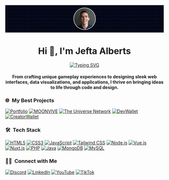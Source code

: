 <img src="https://raw.githubusercontent.com/POCCITO/POCCITO/refs/heads/main/assets/banner.png">

<h1 align="center">Hi 👋, I'm Jefta Alberts</h1>
<div align="center">

[![Typing SVG](https://readme-typing-svg.herokuapp.com?font=Arial&size=24&duration=3000&color=5765f2&center=true&vCenter=true&lines=Developer+and+Designer)](https://git.io/typing-svg)
</div>
<h4 align="center">From crafting unique gameplay experiences to designing sleek web interfaces, data visualizations, and applications, I thrive on bringing ideas to life through code and design.</h4>

### 🌐 &nbsp;My Best Projects

[![Portfolio](https://img.shields.io/badge/jefta.dev-020617?style=for-the-badge)](https://jefta.dev)
[![MOONVIVE](https://img.shields.io/badge/moonvive.com-6600FF?style=for-the-badge)](https://moonvive.com)
[![The Universe Network](https://img.shields.io/badge/theuniversenetwork.com-43009E?style=for-the-badge)](https://theuniversenetwork.com)
[![DevWallet](https://img.shields.io/badge/devwallet.nl-0052FF?style=for-the-badge)](https://devwallet.nl)
[![CreatorWallet](https://img.shields.io/badge/creatorwallet.nl-FF015C?style=for-the-badge)](https://creatorwallet.nl)

### 🛠 &nbsp;Tech Stack

[![HTML5](https://img.shields.io/badge/HTML5-E34F26?style=for-the-badge&logo=html5&logoColor=white)](#)
[![CSS3](https://img.shields.io/badge/CSS3-1572B6?style=for-the-badge&logo=css3&logoColor=white)](#)
[![JavaScript](https://img.shields.io/badge/JavaScript-F7DF1E?style=for-the-badge&logo=javascript&logoColor=black)](#)
[![Tailwind CSS](https://img.shields.io/badge/Tailwind_CSS-38B2AC?style=for-the-badge&logo=tailwind-css&logoColor=white)](#)
[![Node.js](https://img.shields.io/badge/Node.js-339933?style=for-the-badge&logo=nodedotjs&logoColor=white)](#)
[![Vue.js](https://img.shields.io/badge/Vue.js-4FC08D?style=for-the-badge&logo=vuedotjs&logoColor=white)](#)
[![Nuxt.js](https://img.shields.io/badge/Nuxt.js-00DC82?style=for-the-badge&logo=nuxt&logoColor=white)](#)
[![PHP](https://img.shields.io/badge/PHP-777BB4?style=for-the-badge&logo=php&logoColor=white)](#)
[![Java](https://img.shields.io/badge/Java-ED8B00?style=for-the-badge&logo=coffeescript&logoColor=white)](#)
[![MongoDB](https://img.shields.io/badge/MongoDB-47A248?style=for-the-badge&logo=mongodb&logoColor=white)](#)
[![MySQL](https://img.shields.io/badge/MySQL-4479A1?style=for-the-badge&logo=mysql&logoColor=white)](#)

### 🤝🏻 &nbsp;Connect with Me

[![Discord](https://img.shields.io/badge/Discord-Poccito-5865F2?style=for-the-badge&logo=discord&logoColor=white)](https://discord.com/users/869310306000707684)
[![LinkedIn](https://img.shields.io/badge/LinkedIn-Jefta%20Alberts-0A66C2?style=for-the-badge&logo=linkedin&logoColor=white)](https://www.linkedin.com/in/jeftaalberts)
[![YouTube](https://img.shields.io/badge/YouTube-TheUniverse.Network-FF0000?style=for-the-badge&logo=youtube&logoColor=white)](https://www.youtube.com/@theuniverse.network)
[![TikTok](https://img.shields.io/badge/TikTok-TheUniverse.Network-000000?style=for-the-badge&logo=tiktok&logoColor=white)](https://www.tiktok.com/@theuniverse.network)


